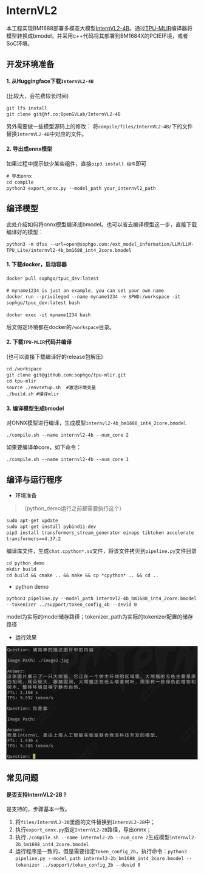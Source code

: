 # InternVL2

本工程实现BM1688部署多模态大模型[InternVL2-4B](https://huggingface.co/OpenGVLab/InternVL2-4B)。通过[TPU-MLIR](https://github.com/sophgo/tpu-mlir)编译器将模型转换成bmodel，并采用c++代码将其部署到BM1684X的PCIE环境，或者SoC环境。

## 开发环境准备

#### 1. 从Huggingface下载`InternVL2-4B`

(比较大，会花费较长时间)

``` shell
git lfs install
git clone git@hf.co:OpenGVLab/InternVL2-4B
```

另外需要做一些模型源码上的修改：
将`compile/files/InternVL2-4B/`下的文件替换`InternVL2-4B`中对应的文件。

#### 2. 导出成onnx模型

如果过程中提示缺少某些组件，直接`pip3 install 组件`即可

``` shell
# 导出onnx
cd compile
python3 export_onnx.py --model_path your_internvl2_path
```

## 编译模型

此处介绍如何将onnx模型编译成bmodel。也可以省去编译模型这一步，直接下载编译好的模型：

``` shell
python3 -m dfss --url=open@sophgo.com:/ext_model_information/LLM/LLM-TPU_Lite/internvl2-4b_bm1688_int4_2core.bmodel
```

#### 1. 下载docker，启动容器

``` shell
docker pull sophgo/tpuc_dev:latest

# myname1234 is just an example, you can set your own name
docker run --privileged --name myname1234 -v $PWD:/workspace -it sophgo/tpuc_dev:latest bash

docker exec -it myname1234 bash
```
后文假定环境都在docker的`/workspace`目录。

#### 2. 下载`TPU-MLIR`代码并编译

(也可以直接下载编译好的release包解压)

``` shell
cd /workspace
git clone git@github.com:sophgo/tpu-mlir.git
cd tpu-mlir
source ./envsetup.sh  #激活环境变量
./build.sh #编译mlir
```

#### 3. 编译模型生成bmodel

对ONNX模型进行编译，生成模型`internvl2-4b_bm1688_int4_2core.bmodel`

``` shell
./compile.sh --name internvl2-4b --num_core 2
```

如果要编译单core，如下命令：

``` shell
./compile.sh --name internvl2-4b --num_core 1
```


## 编译与运行程序

* 环境准备
> （python_demo运行之前都需要执行这个）
```
sudo apt-get update
sudo apt-get install pybind11-dev
pip3 install transformers_stream_generator einops tiktoken accelerate transformers==4.37.2
```

编译库文件，生成`chat.cpython*.so`文件，将该文件拷贝到`pipeline.py`文件目录

```
cd python_demo
mkdir build
cd build && cmake .. && make && cp *cpython* .. && cd ..
```

* python demo

```
python3 pipeline.py --model_path internvl2-4b_bm1688_int4_2core.bmodel --tokenizer ../support/token_config_4b --devid 0
```
model为实际的model储存路径；tokenizer_path为实际的tokenizer配置的储存路径

* 运行效果

![](../../assets/internvl2-4b.png)

## 常见问题

#### 是否支持InternVL2-2B ?

是支持的，步骤基本一致。
1. 将`files/InternVL2-2B`里面的文件替换到`InternVL2-2B`中；
2. 执行`export_onnx.py`指定`InternVL2-2B`路径，导出onnx；
3. 执行`./compile.sh --name internvl2-2b --num_core 2`生成模型`internvl2-2b_bm1688_int4_2core.bmodel`
4. 运行程序是一致的，但是需要指定`token_config_2b`，执行命令：`python3 pipeline.py --model_path internvl2-2b_bm1688_int4_2core.bmodel --tokenizer ../support/token_config_2b --devid 0`